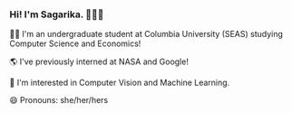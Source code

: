 ### Hi! I'm Sagarika. 🙋‍♀️🌷

👩‍💻 I'm an undergraduate student at Columbia University (SEAS) studying Computer Science and Economics!

🌎 I've previously interned at NASA and Google! 

🌱 I'm interested in Computer Vision and Machine Learning.

😄 Pronouns: she/her/hers



<!--
**sagarika5946/sagarika5946** is a ✨ _special_ ✨ repository because its `README.md` (this file) appears on your GitHub profile.

Here are some ideas to get you started:

- 🔭 I’m currently working on ...
- 🌱 I’m currently learning ...
- 👯 I’m looking to collaborate on ...
- 🤔 I’m looking for help with ...
- 💬 Ask me about ...
- 📫 How to reach me: ...
- 😄 Pronouns: ...
- ⚡ Fun fact: ...
-->
